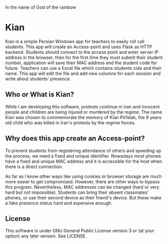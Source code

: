 In the name of God of the rainbow

# Kian

Kian is a simple Persian Windows app for teachers to easily roll call students. This app will create an Access-point and uses Flask as HTTP backend.
Students should connect to the access point and enter server IP address in the browser, then for the first time they must submit their student number, application will save their MAC address and the student code for future. Teachers can use a Excel file which contains students cide and their name. This app will edit the file and add new columns for each session and write about students' presence.


## Who or What is Kian?

While I am developing this software, protests continue in Iran and innocent people and children are being injured or murdered by the regime. The name Kian was chosen to commemorate the memory of Kian Pirfalak, the 9 years old child who was killed in Iran's protests by the regime forces.


## Why does this app create an Access-point?

To prevent students from registering attendance of others and speeding up the process, we need a fixed and unique identifier. Nowadays most phones have a fixed and unique MAC address and it is accessible for the host when there is a direct connection.

As far as I know other ways like using cookies or browser storage are much more easier to get compromised. However, there are other ways to bypass this program. Nevertheless, MAC addresses can be changed (hard or very hard but not impossible). Students can bring their absent classmates' phones, or use their second device as their friend's device. But these make a fake presence status hard and expensive enough.

## License

This software is under GNU General Public License version 3 or (at your option) any later version. See LICENSE.
